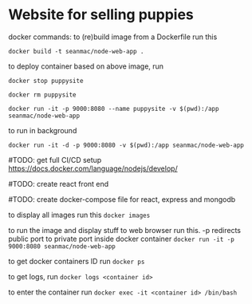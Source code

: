 # Website for selling puppies <insert permalink here>

docker commands: 
to (re)build image from a Dockerfile run this 

`docker build -t seanmac/node-web-app .`

to deploy container based on above image, run 

`docker stop puppysite`

`docker rm puppysite`

`docker run -it -p 9000:8080 --name puppysite -v $(pwd):/app seanmac/node-web-app`

to run in background

`docker run -it -d -p 9000:8080 -v $(pwd):/app seanmac/node-web-app`

#TODO: get full CI/CD setup https://docs.docker.com/language/nodejs/develop/

#TODO: create react front end

#TODO: create docker-compose file for react, express and mongodb 

to display all images run this
`docker images`

to run the image and display stuff to web browser run this. -p redirects public port to private port inside docker container 
`docker run -it -p 9000:8080 seanmac/node-web-app`

to get docker containers ID run 
`docker ps`

to get logs, run
`docker logs <container id>`

to enter the container run 
`docker exec -it <container id> /bin/bash`

